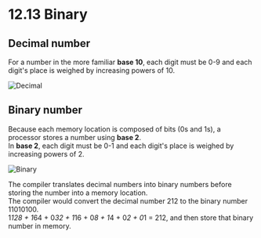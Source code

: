 # 12.13 Binary

## Decimal number
For a number in the more familiar **base 10**, each digit must be 0-9 and each digit's place is weighed by increasing powers of 10.   

![Decimal](https://github.com/ijaejun1025/CIS224-Computer_Architecture/assets/154036705/4e83ad5e-7181-4a1b-bed7-7568990a179d)

## Binary number
Because each memory location is composed of bits (0s and 1s), a processor stores a number using **base 2**.   
In **base 2**, each digit must be 0-1 and each digit's place is weighed by increasing powers of 2.   

![Binary](https://github.com/ijaejun1025/CIS224-Computer_Architecture/assets/154036705/8cba3741-e468-4112-bf38-e7329a827c12)

The compiler translates decimal numbers into binary numbers before storing the number into a memory location.   
The compiler would convert the decimal number 212 to the binary number 11010100.   
1*128 + 1*64 + 0*32 + 1*16 + 0*8 + 1*4 + 0*2 + 0*1 = 212, and then store that binary number in memory.   
